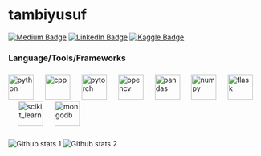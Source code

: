 # tambiyusuf

[![Medium Badge](https://img.shields.io/badge/-Medium-757575?style=flat-quare&labelColor=757575&logo=Medium&logoColor=blue&link=link)](https://medium.com/@yusufcangir)
[![LinkedIn Badge](https://img.shields.io/badge/-LinkedIn-0A66C2?style=flat-square&logo=linkedin&logoColor=blue&link=link)](https://www.linkedin.com/in/yusufcangir/) 
[![Kaggle Badge](https://img.shields.io/badge/-Kaggle-20BEFF?style=flat-square&logo=kaggle&logoColor=blue&link=link)](https://www.kaggle.com/josecode1)
###

<h3 align="left">Language/Tools/Frameworks</h3>

###

<div align="left">
  <img src="https://icon.icepanel.io/Technology/svg/Python.svg" height="50" alt="python"  />
  <img width="15" />
  <img src="https://cdn.worldvectorlogo.com/logos/c.svg" height="50" alt="cpp"  />
  <img width="15" />
  <img src="https://cdn.worldvectorlogo.com/logos/pytorch-2.svg" height="50" alt="pytorch"  />
  <img width="15" />
  <img src="https://icon.icepanel.io/Technology/svg/OpenCV.svg" height="50" alt="opencv"  />
  <img width="15" />
  <img src="https://cdn.worldvectorlogo.com/logos/pandas.svg" height="50" alt='pandas'/>
  <img width='15' />
  <img src="https://icon.icepanel.io/Technology/svg/NumPy.svg" height="50" alt='numpy'/>
  <img width='15' />
  <img src="https://icon.icepanel.io/Technology/svg/Flask.svg" height="50" alt='flask'/>
  <img width='15' />
  <img src="https://icon.icepanel.io/Technology/svg/scikit-learn.svg" height="50" alt='scikit_learn'/>
  <img width='15' />
  <img src="https://icon.icepanel.io/Technology/svg/MongoDB.svg" height="50" alt='mongodb'/>
  <img width='15' />
</div>

###

![Github stats 1](https://github-readme-stats.vercel.app/api?username=tambiyusuf&show_icons=true&theme=gradient) 
![Github stats 2](https://github-readme-stats.vercel.app/api?username=tambiyusuf&show_icons=true&theme=radical)
